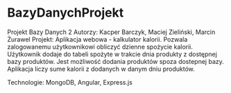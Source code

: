 # BazyDanychProjekt

Projekt Bazy Danych 2
Autorzy: Kacper Barczyk, Maciej Zieliński, Marcin Żurawel
Projekt: Aplikacja webowa - kalkulator kalorii. Pozwala zalogowanemu użytkownikowi obliczyć dzienne spożycie kalorii. Użytkownik dodaje do tabeli spożyte w trakcie dnia produkty z dostępnej bazy produktów. Jest możliwość dodania produktów spoza dostepnej bazy. Aplikacja liczy sume kalorii z dodanych w danym dniu produktów.

Technologie: MongoDB, Angular, Express.js
